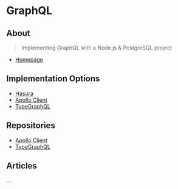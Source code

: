 # GraphQL

## About
> Implementing GraphQL with a Node.js & PostgreSQL project
- [Homepage](https://graphql.org/)
  
## Implementation Options
- [Hasura](https://hasura.io/)
- [Apollo Client]()
- [TypeGraphQL](https://typegraphql.com/)

## Repositories
- [Apollo Client](https://github.com/apollographql/apollo-client)
- [TypeGraphQL](https://github.com/MichalLytek/type-graphql)

## Articles

...
